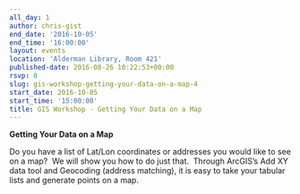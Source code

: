 ```yaml
---
all_day: 1
author: chris-gist
end_date: '2016-10-05'
end_time: '16:00:00'
layout: events
location: 'Alderman Library, Room 421'
published-date: 2016-08-26 10:22:53+00:00
rsvp: 0
slug: gis-workshop-getting-your-data-on-a-map-4
start_date: 2016-10-05
start_time: '15:00:00'
title: GIS Workshop - Getting Your Data on a Map
---
```


**Getting Your Data on a Map**

Do you have a list of Lat/Lon coordinates or addresses you would like to see on a map?  We will show you how to do just that.  Through ArcGIS’s Add XY data tool and Geocoding (address matching), it is easy to take your tabular lists and generate points on a map.
